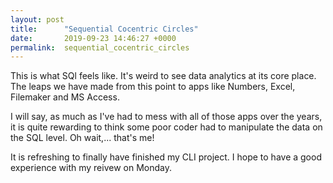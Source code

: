 ```yaml
---
layout: post
title:      "Sequential Cocentric Circles"
date:       2019-09-23 14:46:27 +0000
permalink:  sequential_cocentric_circles
---
```



This is what SQl feels like. It's weird to see data analytics at its core place. The leaps we have made from this point to apps like Numbers, Excel, Filemaker and MS Access.

I will say, as much as I've had to mess with all of those apps over the years, it is quite rewarding to think some poor coder had to manipulate the data on the SQL level.
Oh wait,... that's me!

It is refreshing to finally have finished my CLI project.
I hope to have a good experience with my reivew on Monday.

